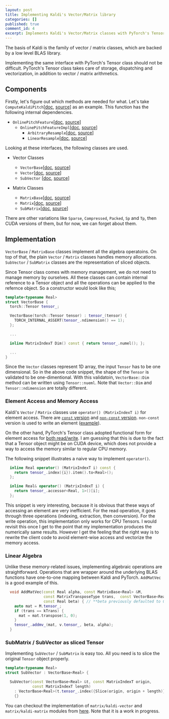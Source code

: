 ```yaml
---
layout: post
title: Implementing Kaldi's Vector/Matrix library
categories: []
published: true
comment_id: 4
excerpt: Implements Kaldi's Vector/Matrix classes with PyTorch's Tensor class.
---
```


The basis of Kaldi is the family of vector / matrix classes, which are backed by a low level BLAS library.

Implementing the same interface with PyTorch's Tensor class should not be difficult. PyTorch's Tensor class takes care of storage, dispatching and vectorization, in addition to vector / matrix arithmetics.

## Components

Firstly, let's figure out which methods are needed for what. Let's take `ComputeKaldiPitch`[[doc](https://kaldi-asr.org/doc/group__feat.html#gab2d0682a863b69133865d08ff795f7dc), [source](https://github.com/kaldi-asr/kaldi/blob/d79c896b444a3ba3418b0e2387676d6209bf43fe/src/feat/pitch-functions.cc#L1291-L1327)] as an example. This function has the following internal dependencies.

* `OnlinePitchFeature`[[doc](https://kaldi-asr.org/doc/classkaldi_1_1OnlinePitchFeature.html), [source](https://github.com/kaldi-asr/kaldi/blob/d79c896b444a3ba3418b0e2387676d6209bf43fe/src/feat/pitch-functions.h#L298-L325)]
   * `OnlinePitchFeatureImpl`[[doc](https://kaldi-asr.org/doc/classkaldi_1_1OnlinePitchFeatureImpl.html), [source](https://github.com/kaldi-asr/kaldi/blob/d79c896b444a3ba3418b0e2387676d6209bf43fe/src/feat/pitch-functions.cc#L572-L712)]
       * `ArbitraryResample`[[doc](https://kaldi-asr.org/doc/classkaldi_1_1ArbitraryResample.html), [source](https://github.com/kaldi-asr/kaldi/blob/d79c896b444a3ba3418b0e2387676d6209bf43fe/src/feat/resample.h#L87-L134)]
       * `LinearResample`[[doc](https://kaldi-asr.org/doc/classkaldi_1_1LinearResample.html), [source](https://github.com/kaldi-asr/kaldi/blob/d79c896b444a3ba3418b0e2387676d6209bf43fe/src/feat/resample.h#L137-L253)]

Looking at these interfaces, the following classes are used.

* Vector Classes
    * `VectorBase`[[doc](https://kaldi-asr.org/doc/classkaldi_1_1VectorBase.html), [source](https://github.com/kaldi-asr/kaldi/blob/d79c896b444a3ba3418b0e2387676d6209bf43fe/src/matrix/kaldi-vector.h#L37-L399)]
    * `Vector`[[doc](https://kaldi-asr.org/doc/classkaldi_1_1Vector.html), [source](https://github.com/kaldi-asr/kaldi/blob/d79c896b444a3ba3418b0e2387676d6209bf43fe/src/matrix/kaldi-vector.h#L401-L495)]
    * `SubVector` [[doc](https://kaldi-asr.org/doc/classkaldi_1_1SubVector.html), [source](https://github.com/kaldi-asr/kaldi/blob/d79c896b444a3ba3418b0e2387676d6209bf43fe/src/matrix/kaldi-vector.h#L498-L550)]

* Matrix Classes
    * `MatrixBase`[[doc](https://kaldi-asr.org/doc/classkaldi_1_1MatrixBase.html), [source](https://github.com/kaldi-asr/kaldi/blob/d79c896b444a3ba3418b0e2387676d6209bf43fe/src/matrix/kaldi-matrix.h#L45-L820)]
    * `Matrix`[[doc](https://kaldi-asr.org/doc/classkaldi_1_1Matrix.html), [source](https://github.com/kaldi-asr/kaldi/blob/d79c896b444a3ba3418b0e2387676d6209bf43fe/src/matrix/kaldi-matrix.h#L822-L948)]
    * `SubMatrix`[[doc](https://kaldi-asr.org/doc/classkaldi_1_1SubMatrix.html), [source](https://github.com/kaldi-asr/kaldi/blob/d79c896b444a3ba3418b0e2387676d6209bf43fe/src/matrix/kaldi-matrix.h#L981-L1020)]

There are other variations like `Sparse`, `Compressed`, `Packed`, `Sp` and `Tp`, then CUDA versions of them, but for now, we can forget about them.

## Implementation

`VectorBase` / `MatrixBase` classes implement all the algebra operatoins. On top of that, the plain `Vector` / `Matrix` classes handles memory allocations. `SubVector` / `SubMatrix` classes are the representation of sliced objects.

Since Tensor class comes with memory management, we do not need to manage memory by ourselves. All these classes can contain internal reference to a Tensor object and all the operations can be applied to the refernce object. So a constructor would look like this;

```c++
template<typename Real>
struct VectorBase {
  torch::Tensor tensor_;

  VectorBase(torch::Tensor tensor) : tensor_(tensor) {
    TORCH_INTERNAL_ASSERT(tensor_.ndimension() == 1);
  };

  ...

  inline MatrixIndexT Dim() const { return tensor_.numel(); };

  ...
}
```

Since the `Vector` classes represent 1D array, the input `Tensor` has to be one dimensional. So in the above code snippet, the shape of the `Tensor` is validated to be one-dimentional. With this validatoin, `VectorBase::Dim` method can be written using `Tensor::nueml`. Note that `Vector::Dim` and `Tensor::ndimension` are totally different.

### Element Access and Memory Access

Kaldi's `Vector` / `Matrix` classes use `operator() (MatrixIndexT i)` for element access. There are [`const` version](https://github.com/kaldi-asr/kaldi/blob/d79c896b444a3ba3418b0e2387676d6209bf43fe/src/matrix/kaldi-vector.h#L75-L80) and [`non-const` version](https://github.com/kaldi-asr/kaldi/blob/d79c896b444a3ba3418b0e2387676d6209bf43fe/src/matrix/kaldi-vector.h#L82-L87). `non-const` version is used to write an element ([example](https://github.com/kaldi-asr/kaldi/blob/d79c896b444a3ba3418b0e2387676d6209bf43fe/src/feat/resample.cc#L309)).

On the other hand, PyTorch's Tensor class adopted functional form for element access for [both read/write](https://pytorch.org/cppdocs/notes/tensor_indexing.html#tensor-indexing-api). I am guessing that this is due to the fact that a Tensor object might be on CUDA device, which does not provide a way to access the memory similar to regular CPU memory.

The following snippet illustrates a naive way to implement `operator()`.

```c++
  inline Real operator() (MatrixIndexT i) const {
    return tensor_.index({i}).item().to<Real>();
  };

  inline Real& operator() (MatrixIndexT i) {
    return tensor_.accessor<Real, 1>()[i];
  };
```

This snippet is very interesting, because it is obvious that these ways of accessing an element are very inefficient. For the read operation, it goes through three operations (indexing, extraction, then conversion). For the write operation, this implementation only works for CPU Tensors. I would revisit this once I get to the point that my implementation produces the numerically same results. However I get the feeling that the right way is to rewrite the client code to avoid element-wise access and vectorize the memory access.

### Linear Algebra

Unlike these memory-related issues, implementing algebraic operations are straightforward. Operations that are wrapper around the underlying BLAS functions have one-to-one mapping between Kaldi and PyTorch. `AddMatVec` is a good example of this. 

```c++
  void AddMatVec(const Real alpha, const MatrixBase<Real> &M,
                 const MatrixTransposeType trans,  const VectorBase<Real> &v,
                 const Real beta) { // **beta previously defaulted to 0.0**
    auto mat = M.tensor_;
    if (trans == kTrans) {
      mat = mat.transpose(1, 0);
    }
    tensor_.addmv_(mat, v.tensor_, beta, alpha);
  }
```

### SubMatrix / SubVector as sliced Tensor

Implementing `SubVector` / `SubMatrix` is easy too. All you need is to slice the original `Tensor` object properly.

```c++
template<typename Real>
struct SubVector : VectorBase<Real> {

  SubVector(const VectorBase<Real> &t, const MatrixIndexT origin,
            const MatrixIndexT length)
    : VectorBase<Real>(t.tensor_.index({Slice(origin, origin + length)}))
    {}
```

You can checkout the implementation of `matrix/kaldi-vector` and `matrix/kaldi-matrix` modules from [here](https://github.com/mthrok/tkaldi/tree/main/src/libtkaldi/src/matrix). Note that it is a work in progress.
